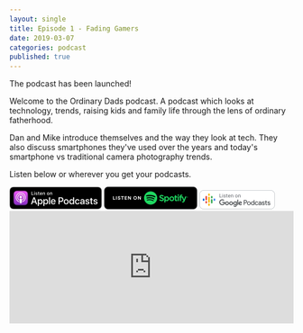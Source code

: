 ```yaml
---
layout: single
title: Episode 1 - Fading Gamers
date: 2019-03-07
categories: podcast
published: true
---
```


The podcast has been launched!

Welcome to the Ordinary Dads podcast. A podcast which looks at technology, trends, raising kids and family life through the lens of ordinary fatherhood.

Dan and Mike introduce themselves and the way they look at tech. They also discuss smartphones they've used over the years and today's smartphone vs traditional camera photography trends.

Listen below or wherever you get your podcasts.

<a href="https://itunes.apple.com/au/podcast/ordinary-dads/id1455441874">
<img src="/assets/images/ApplePod.jpg"></a>

<a href="https://open.spotify.com/show/5u6qyzeOUh3gIfsuNpjJTj">
<img src="/assets/images/Spotify.png"></a>

<a href="https://www.google.com/podcasts?feed=aHR0cHM6Ly9yc3Mud2hvb3Noa2FhLmNvbS9yc3MvcG9kY2FzdC9pZC82MjMz">
<img src="/assets/images/google_podcasts134.png"></a>


<iframe width="100%" height="200" src="https://player.whooshkaa.com/player/episode/id/341112?visual=true&sharing=true" frameborder="0" Ng style="width: 100%; height: 200px"></iframe>



<!--stackedit_data:
eyJoaXN0b3J5IjpbLTcwNDA2MDUyNSwyNzQ0NjA5NTcsNDgzNT
Y1NDEzLDE5NjY5NDMzMDQsLTM4ODgwODkwOSwxNjE5NDU5NDIy
LDE5MjQxNTQ3NTBdfQ==
-->
